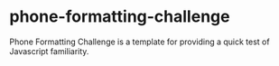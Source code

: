 phone-formatting-challenge
==========================

Phone Formatting Challenge is a template for providing a quick test of Javascript familiarity.
